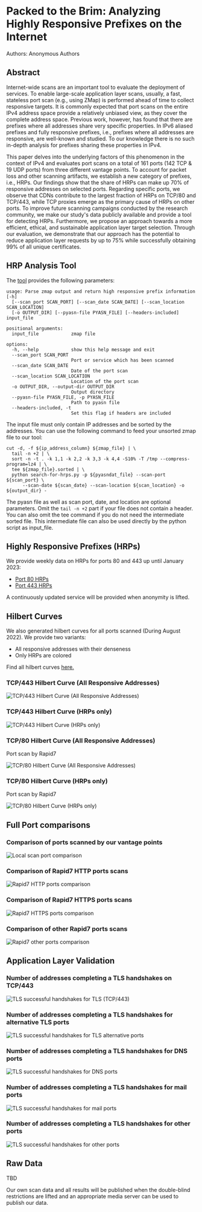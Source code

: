 # Packed to the Brim: Analyzing Highly Responsive Prefixes on the Internet

Authors: Anonymous Authors

## Abstract

Internet-wide scans are an important tool to evaluate the deployment of
services.  To enable large-scale application layer scans, usually, a
fast, stateless port scan (e.g., using ZMap) is performed ahead of time to
collect responsive targets.  It is commonly expected that port scans on
the entire IPv4 address space provide a relatively unbiased view, as
they cover the complete address space.
Previous work, however, has found that there are prefixes where all addresses share very specific properties.
In IPv6 aliased prefixes and fully responsive prefixes, i.e., prefixes where all addresses are responsive, are well-known and studied.
To our knowledge there is no such in-depth analysis for prefixes sharing these properties in IPv4.

This paper delves into the underlying factors of this phenomenon in the context of IPv4 and evaluates port scans on a total of 161 ports
(142 TCP & 19 UDP ports) from three different vantage points.
To account for packet loss and other scanning artifacts, we establish a new category of prefixes, i.e., HRPs.  Our findings show that
the share of HRPs can make up 70% of responsive addresses on selected ports.
Regarding specific ports, we observe that CDNs contribute to the largest fraction of HRPs on TCP/80 and TCP/443, while TCP proxies emerge as the primary cause of HRPs on other ports.
To improve future scanning campaigns conducted by the research community, we make our study's data publicly available and provide a tool for detecting HRPs.
Furthermore, we propose an approach towards a more efficient, ethical, and sustainable
application layer target selection.
Through our evaluation, we demonstrate that our approach has the potential to reduce application layer requests by up to 75% while successfully obtaining 99% of all unique certificates.

## HRP Analysis Tool

The [tool]({{site.url}}/search-for-hrps.py) provides the following parameters:

```
usage: Parse zmap output and return high responsive prefix information [-h]
  [--scan_port SCAN_PORT] [--scan_date SCAN_DATE] [--scan_location SCAN_LOCATION]
  [-o OUTPUT_DIR] [--pyasn-file PYASN_FILE] [--headers-included] input_file

positional arguments:
  input_file            zmap file

options:
  -h, --help            show this help message and exit
  --scan_port SCAN_PORT
                        Port or service which has been scanned
  --scan_date SCAN_DATE
                        Date of the port scan
  --scan_location SCAN_LOCATION
                        Location of the port scan
  -o OUTPUT_DIR, --output-dir OUTPUT_DIR
                        Output directory
  --pyasn-file PYASN_FILE, -p PYASN_FILE
                        Path to pyasn file
  --headers-included, -t
                        Set this flag if headers are included
```

The input file must only contain IP addresses and be sorted by the addresses. You can use the following command to feed your unsorted zmap file to our tool:

```
cut -d, -f ${ip_address_column} ${zmap_file} | \
  tail -n +2 | \
  sort -n -t . -k 1,1 -k 2,2 -k 3,3 -k 4,4 -S10% -T /tmp --compress-program=lz4 | \
  tee ${zmap_file}.sorted | \
  python search-for-hrps.py -p ${pyasndat_file} --scan-port ${scan_port} \
      --scan-date ${scan_date} --scan-location ${scan_location} -o ${output_dir} -
```

The pyasn file as well as scan port, date, and location are optional parameters.
Omit the `tail -n +2` part if your file does not contain a header.
You can also omit the tee command if you do not need the intermediate sorted file.
This intermediate file can also be used directly by the python script as input_file.

## Highly Responsive Prefixes (HRPs)

We provide weekly data on HRPs for ports 80 and 443 up until January 2023:

- [Port 80 HRPs](https://github.com/hrp-stats/hrp-stats.github.io/tree/main/hrps/80)
- [Port 443 HRPs](https://github.com/hrp-stats/hrp-stats.github.io/tree/main/hrps/443)

A continuously updated service will be provided when anonymity is lifted.

## Hilbert Curves

We also generated hilbert curves for all ports scanned (During August 2022).
We provide two variants:
- All responsive addresses with their denseness
- Only HRPs are colored

Find all hilbert curves [here.](https://github.com/hrp-stats/hrp-stats.github.io/tree/main/hilbert_curves)

### TCP/443 Hilbert Curve (All Responsive Addresses)

![TCP/443 Hilbert Curve (All Responsive Addresses)](hilbert_curves/443-2022-08-08-all-map.png "TCP/443 Hilbert Curve (All Responsive Addresses)")

### TCP/443 Hilbert Curve (HRPs only)

![TCP/443 Hilbert Curve (HRPs only)](hilbert_curves/443-2022-08-08-hrp-map.png "TCP/443 Hilbert Curve (HRPs only)")

### TCP/80 Hilbert Curve (All Responsive Addresses)

Port scan by Rapid7

![TCP/80 Hilbert Curve (All Responsive Addresses)](hilbert_curves/80-2022-08-08-rapid7-all-map.png "TCP/80 Hilbert Curve (All Responsive Addresses)")

### TCP/80 Hilbert Curve (HRPs only)

Port scan by Rapid7

![TCP/80 Hilbert Curve (HRPs only)](hilbert_curves/80-2022-08-08-rapid7-hrp-map.png "TCP/80 Hilbert Curve (HRPs only)")

## Full Port comparisons

### Comparison of ports scanned by our vantage points
![Local scan port comparison](figures/local_scans_port_hrp_comparison_full.jpg "Comparison of ports scanned by our vantage points")

### Comparison of Rapid7 HTTP ports scans
![Rapid7 HTTP ports comparison](figures/rapid7_http_port_hrp_comparison.jpg "Comparison of Rapid7 HTTP ports scans")

### Comparison of Rapid7 HTTPS ports scans
![Rapid7 HTTPS ports comparison](figures/rapid7_https_port_hrp_comparison.jpg "Comparison of Rapid7 HTTPS ports scans")

### Comparison of other Rapid7 ports scans
![Rapid7 other ports comparison](figures/rapid7_other_port_hrp_comparison.jpg "Comparison of other Rapid7 ports scans")

## Application Layer Validation

### Number of addresses completing a TLS handshakes on TCP/443
![TLS successful handshakes for TLS (TCP/443)](figures/tls_reachable_addrs_cdf.jpg "Number of addresses completing a TLS handshakes on TCP/443")

### Number of addresses completing a TLS handshakes for alternative TLS ports
![TLS successful handshakes for TLS alternative ports](figures/tls_reachable_addrs_cdf_HTTPalt.jpg "Number of addresses completing a TLS handshakes for alternative TLS ports")

### Number of addresses completing a TLS handshakes for DNS ports
![TLS successful handshakes for DNS ports](figures/tls_reachable_addrs_cdf_DNS.jpg "Number of addresses completing a TLS handshakes for DNS ports")

### Number of addresses completing a TLS handshakes for mail ports
![TLS successful handshakes for mail ports](figures/tls_reachable_addrs_cdf_Mail.jpg "Number of addresses completing a TLS handshakes for mail ports")

### Number of addresses completing a TLS handshakes for other ports
![TLS successful handshakes for other ports](figures/tls_reachable_addrs_cdf_Other.jpg "Number of addresses completing a TLS handshakes for other ports")

## Raw Data

TBD

Our own scan data and all results will be published when the double-blind restrictions are lifted and an appropriate media server can be used to publish our data.